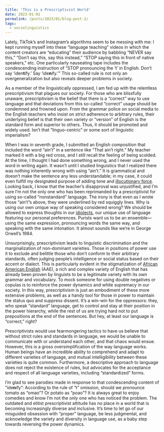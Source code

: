 ```yaml
---
title: 'This is a Prescriptivist World'
date: 2023-01-01
permalink: /posts/2023/01/blog-post-2/
tags:
  - sociolinguistics
---
```

<!-- wp:paragraph -->
<p></p>
<!-- /wp:paragraph -->

<!-- wp:paragraph -->
<p>Lately, TikTok’s and Instagram’s algorithms seem to be messing with me: I kept running myself into these “language teaching” videos in which the content creators are “educating” their audience by babbling “NEVER say this,” “Don’t say this, say this instead,” “STOP saying this in front of native speakers,” etc. One particularly nauseating tape includes the condescending instruction of “STOP pronouncing the ‘t’ in English. Don’t say ‘iden<strong>t</strong>ify.’ Say ‘ide<strong>n</strong>ify.’” This so-called rule is not only an overgeneralization but also reveals deeper problems in society.</p>
<!-- /wp:paragraph -->

<!-- wp:paragraph -->
<p>As a member of the linguistically oppressed, I am fed up with the relentless prescriptivism that plagues our society. For those who are blissfully unaware, prescriptivism is the belief that there is a “correct” way to use language and that deviations from this so-called “correct” usage should be condemned and frowned upon. From the grammar police on social media to the English teachers who insist on strict adherence to arbitrary rules, their underlying belief is that their own variety or “version” of English is the standard form and superior to others. Thus, it should be promoted and widely used. Isn’t that “linguo-centric” or some sort of linguistic imperialism?</p>
<!-- /wp:paragraph -->

<!-- wp:paragraph -->
<p>When I was in seventh grade, I submitted an English composition that included the word “ain’t” in a sentence like “That ain’t right.” My teacher marked it with a big red cross, and I still recall the feeling of being scolded. At the time, I thought I had done something wrong, and I never used the word in writing again. It wasn’t until I studied linguistics that I realized there was nothing inherently wrong with using “ain’t.” It is grammatical and doesn’t make the sentence any less understandable; in my case, it could even fulfill my designated purpose of adding tone and <a href="/www.jstor.org/stable/pdf/4167261.pdf">illocutionary force</a>. Looking back, I know that the teacher’s disapproval was unjustified, and I’m sure I’m not the only one who has been reprimanded by a prescriptivist for using so-called “nonstandard” language. The irony is that even as I wrote those “ain’t”s above, they were underlined by red squiggly lines. Why is using our own unique way of speaking considered wrong? We should be allowed to express thoughts in our <a href="/watermark.silverchair.com/250431.pdf?token=AQECAHi208BE49Ooan9kkhW_Ercy7Dm3ZL_9Cf3qfKAc485ysgAAAtwwggLYBgkqhkiG9w0BBwagggLJMIICxQIBADCCAr4GCSqGSIb3DQEHATAeBglghkgBZQMEAS4wEQQMfG6w734VOL4dO4fiAgEQgIICj-7F67DgrQAeWmY4jpARs7zPjTCAaKP6VyDGhArcLN8pINhcqrRxTT_WcAWNBruwm2eXVcwD18lVwppiGgzIAKnDDiYzCVN2SxqFFOxmjBK66CrJjvzPUM2ZoIDrlRSS3IL9XR3OBdChEQWuSQjDEqNXqxXW0BIB0BibOljBlfegmmZMU_HBkNCGALW4WbTtI_r22stEx3xP5BqSFk0uLaSx7SrAR0bHR_2mIfPrlHV_Ccyqc8HLefdkbJE41nPY7e0JmCx5vG2LemxPCBQ7ST2qs-pvmWHT8FJLXoZdwQKkuTxMamF38xA-NgkKi5tXhVR6N0ROfTgPvIV7yFP26uD-nMVHs0j6DVUuFETS4DPjJPFx7duEYqCr7ti5CB_26fBZAoCVSPMnXlxHZAwfuK_qn5Ro5VsAGPfhaL6GJSnIogMzJKiXeFgyxUBgrWATVeY0VnUNj0TGQB0EP8lIwqMEyWZsxSU7grpj_eYi5yea05MYw7CU8-95jXmG2NoO1mVqCEnSDjj71QaiCOXM75fteHraMX4rOpTU_NpQMy3S_m0Nl0o5ITjMgtXukigawbQqgwrErEiy8GHFW4hp9CiWPJNuGIXdKMvxivhEFPlVKAyBN8KWB7lpYPiEmiqUd0SJEVr507ymLLxutW6L3rS0payTxeDCYr9VblFFDT-8nVsazIGJJur3QdxS8Dj1HSSg1hoRGmgeSOn65CnKAae8HhGT7KW_XqU2ZboQBXt3kEbNSewZah-1IOw2Fx0iwu9NAPbfC7BOXeXrI5qp7tTN94AEH1SeJv8KDodUQ4C2YHOoI2IMlHjlfZKbYQNLWQMKX9hPhkaJI9ZsQbBqcRRBTZjUsRK24ateJlO9Qow">idiolects</a>, our unique use of language featuring our personal preferences. Purists want us to be an ensemble—using the same expression, pronouncing words the same way, and speaking with the same intonation. It almost sounds like we’re in George Orwell’s 1984.</p>
<!-- /wp:paragraph -->

<!-- wp:paragraph -->
<p>Unsurprisingly, prescriptivism leads to linguistic discrimination and the marginalization of non-dominant varieties. Those in positions of power use it to exclude and belittle those who don’t conform to their arbitrary standards, often judging people’s intelligence or social status based on their accent or dialect. This is particularly evident in the stigmatization of <a href="https://books.google.com/books?hl=en&amp;lr=&amp;id=snEEdFKLJ5cC&amp;oi=fnd&amp;pg=PR8&amp;dq=grammaticality+of+african+american+english+labov&amp;ots=AMUfsWE6rK&amp;sig=xKbdPFSVK49ASZmA3lV1K8s_av8#v=onepage&amp;q=grammaticality%20of%20african%20american%20english%20labov&amp;f=false">African American English</a> (AAE), a rich and complex variety of English that has already been proven by linguists to be a legitimate variety with its own grammar and vocabulary. To mock someone for using double negatives or copulas is to reinforce the power dynamics and white supremacy in our society. In this way, prescriptivism is just an embodiment of these more extensive problems, as well as a handy tool for those in power to maintain the status quo and suppress dissent. It’s a win-win for the oppressors: they, who speak “standard” language, get to control and stay at their position in the power hierarchy, while the rest of us are trying hard not to put prepositions at the end of the sentences. But hey, at least our language is “correct,” right?</p>
<!-- /wp:paragraph -->

<!-- wp:paragraph -->
<p>Prescriptivists would use fearmongering tactics to have us believe that without strict rules and standards in language, we would be unable to communicate with or understand each other, and that chaos would ensue. However, this is a gross oversimplification of the way language works. Human beings have an incredible ability to comprehend and adapt to different varieties of language, and mutual intelligibility between these varieties is quite common. Furthermore, a descriptive approach to language does not reject the existence of rules, but advocates for the acceptance and respect of all language varieties, including “standardized” forms.</p>
<!-- /wp:paragraph -->

<!-- wp:paragraph -->
<p>I’m glad to see parodies made in response to that condescending content of “ide<strong>n</strong>ify”: According to the rule of “t” omission, should we pronounce tomato as “omao”? Or potato as “poao”? It is always great to enjoy comedies and know I’m not the only one who has noticed the problem. The outdated and elitist prescriptivist attitude has no place in a world that is becoming increasingly diverse and inclusive. It’s time to let go of our misguided obsession with “proper” language, be less judgmental, and acknowledge the variety and diversity in language use, as a baby step towards reversing the power dynamics.</p>
<!-- /wp:paragraph -->
